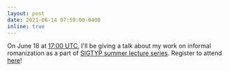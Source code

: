 ```yaml
---
layout: post
date: 2021-06-14 07:59:00-0400
inline: true
---
```


On June 18 at [17:00 UTC](https://www.timeanddate.com/worldclock/converter.html?iso=20210618T170000&p1=1440&p2=224&p3=179&p4=136&p5=676&p6=33&p7=152), I'll be giving a talk about my work on informal romanization as a part of [SIGTYP summer lecture series](https://sigtyp.io/lectures.html). Register to attend [here](https://www.eventbrite.co.uk/e/sigtyp-lecture-series-maria-ryskina-tickets-158694697111)!
